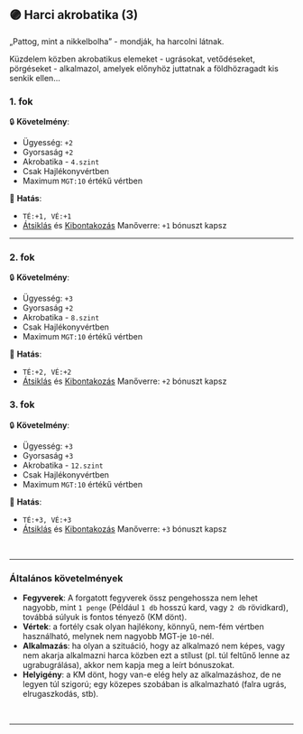 ## 🟣 Harci akrobatika (3)

„Pattog, mint a nikkelbolha” - mondják, ha harcolni látnak.

Küzdelem közben akrobatikus elemeket - ugrásokat, vetődéseket, pörgéseket - alkalmazol, amelyek előnyhöz juttatnak a földhözragadt kis senkik ellen...

### 1. fok

🔒 **Követelmény**:
- Ügyesség: `+2`
- Gyorsaság `+2`
- Akrobatika - `4.szint`
- Csak Hajlékonyvértben
- Maximum `MGT:10` értékű vértben

🌟 **Hatás**:
- `TÉ:+1, VÉ:+1`
- [Átsiklás](../066_05_altalanos_manoverek.md#átsiklás) és [Kibontakozás](../066_05_altalanos_manoverek.md#kibontakozás) Manőverre: `+1` bónuszt kapsz

---
### 2. fok

🔒 **Követelmény**:
- Ügyesség: `+3`
- Gyorsaság `+2`
- Akrobatika - `8.szint`
 - Csak Hajlékonyvértben
- Maximum `MGT:10` értékű vértben

🌟 **Hatás**:
- `TÉ:+2, VÉ:+2`
- [Átsiklás](../066_05_altalanos_manoverek.md#átsiklás) és [Kibontakozás](../066_05_altalanos_manoverek.md#kibontakozás) Manőverre: `+2` bónuszt kapsz

### 3. fok

🔒 **Követelmény**:
- Ügyesség: `+3`
- Gyorsaság `+3`
- Akrobatika - `12.szint`
- Csak Hajlékonyvértben
- Maximum `MGT:10` értékű vértben

🌟 **Hatás**:
- `TÉ:+3, VÉ:+3`
- [Átsiklás](../066_05_altalanos_manoverek.md#átsiklás) és [Kibontakozás](../066_05_altalanos_manoverek.md#kibontakozás) Manőverre: `+3` bónuszt kapsz
 
<br />

---
### Általános követelmények

- **Fegyverek**: A forgatott fegyverek össz pengehossza nem lehet nagyobb, mint `1 penge` (Például `1 db` hosszú kard, vagy `2 db` rövidkard), továbbá súlyuk is fontos tényező (KM dönt).
- **Vértek**: a fortély csak olyan hajlékony, könnyű, nem-fém vértben használható, melynek nem nagyobb MGT-je `10`-nél.
- **Alkalmazás**:  ha olyan a szituáció, hogy az alkalmazó nem képes, vagy nem akarja alkalmazni harca közben ezt a stílust (pl. túl feltűnő lenne az ugrabugrálása), akkor nem kapja meg a leírt bónuszokat.
- **Helyigény**: a KM dönt, hogy van-e elég hely az alkalmazáshoz, de ne legyen túl szigorú; egy közepes szobában is alkalmazható (falra ugrás, elrugaszkodás, stb).

<br />

---
